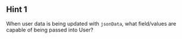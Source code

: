 ## Hint 1
When user data is being updated with `jsonData`, what field/values are capable of being passed into User?